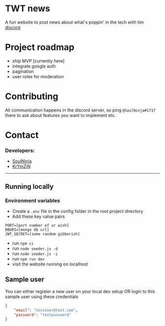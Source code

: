 # TWT news

A fun website to post news about what's poppin' in the tech with tim [discord](https://discord.gg/twt)

# Project roadmap

- ship MVP [currently here]
- integrate google auth
- pagination
- user roles for moderation

# Contributing

All communication happens in the discord server, so ping `@SoulNinja#1717` there to ask about features you want to implement etc.

# Contact

### Developers:

- [SoulNinja](https://github.com/SoulNinja-dev)
- [KrYmZiN](https://github.com/Shiv-Patil)

---

## Running locally

### Environment variables

- Create a `.env` file in the config folder in the root project directory
- Add these key value pairs

```
PORT=[port number of ur wish]
DBURI=[mongo db url]
JWT_SECRET=[some random gibberish]
```

- run `npm ci`
- run `node seeder.js -d`
- run `node seeder.js -i`
- run `npm run dev`
- visit the website running on localhost

## Sample user

You can either register a new user on your local dev setup OR login to this sample user using these credentials

```json
{
	"email": "testuser@test.com",
	"password": "testpassword"
}
```
